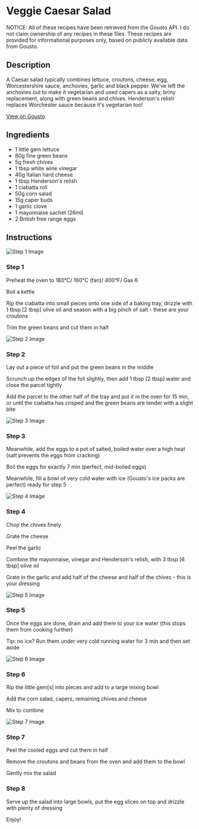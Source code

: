 # Veggie Caesar Salad

NOTICE: All of these recipes have been retrieved from the Gousto API. I do not claim ownership of any recipes in these files. These recipes are provided for informational purposes only, based on publicly available data from Gousto.

## Description

A Caesar salad typically combines lettuce, croutons, cheese, egg, Worcestershire sauce, anchovies, garlic and black pepper. We've left the anchovies out to make it vegetarian and used capers as a salty, briny replacement, along with green beans and chives. Henderson's relish replaces Worchester sauce because it's vegetarian too!

[View on Gousto](https://www.gousto.co.uk/recipes/cookbook/veggie-caesar-salad)

## Ingredients

- 1 little gem lettuce
- 80g fine green beans
- 5g fresh chives
- 1 tbsp white wine vinegar 
- 40g Italian hard cheese
- 1 tbsp Henderson's relish 
- 1 ciabatta roll
- 50g corn salad
- 15g caper buds
- 1 garlic clove
- 1 mayonnaise sachet (26ml)
- 2 British free range eggs

## Instructions

![Step 1 Image](https://production-media.gousto.co.uk/cms/recipe-step-image/748.step-1-x200.jpg)

### Step 1

Preheat the oven to 180&deg;C/ 160&deg;C (fan)/ 400&deg;F/ Gas 6


Boil a kettle


Rip the ciabatta into small pieces&nbsp;onto one side of a baking tray,&nbsp;drizzle with 1 tbsp <span class="text-danger">[2 tbsp]</span> olive oil and season with a big pinch of salt - these are your croutons


Trim the green beans and cut them in half

![Step 2 Image](https://production-media.gousto.co.uk/cms/recipe-step-image/748.step-2-x200.jpg)

### Step 2

Lay out a piece of foil and put the green beans in the middle


Scrunch up the edges of the foil slightly, then add 1 tbsp<span class="text-danger"> [2 tbsp]</span> water and close the parcel tightly


Add the parcel to the other half of the tray and put it in the oven for 15 min, or until the ciabatta has crisped and the green beans are tender with a slight bite&nbsp;

![Step 3 Image](https://production-media.gousto.co.uk/cms/recipe-step-image/748.step-3-x200.jpg)

### Step 3

Meanwhile, add the eggs to a pot of salted, boiled water over a high heat (salt prevents the eggs from cracking)&nbsp;


Boil&nbsp;the eggs for exactly 7 min (perfect, mid-boiled eggs)


Meanwhile, fill a bowl of very cold water with ice (Gousto's ice packs are perfect) ready for step 5 &nbsp;

![Step 4 Image](https://production-media.gousto.co.uk/cms/recipe-step-image/748.step-4-x200.jpg)

### Step 4

Chop the chives finely


Grate the cheese


Peel the garlic


Combine the mayonnaise, vinegar and Henderson's relish, with 3 tbsp <span class="text-danger">[6 tbsp] </span>olive oil&nbsp;


Grate in&nbsp;the garlic and add half of the cheese and half of the chives - this is your dressing

![Step 5 Image](https://production-media.gousto.co.uk/cms/recipe-step-image/748.step-5-x200.jpg)

### Step 5

Once the eggs are done, drain and add them to your ice water (this stops them from cooking further)&nbsp;


Tip: no ice? Run them under very cold running water for 3 min and then set aside&nbsp;

![Step 6 Image](https://production-media.gousto.co.uk/cms/recipe-step-image/748.step-6-x200.jpg)

### Step 6

Rip the little gem<span class="text-danger">[s]</span> into pieces and add to a large mixing bowl&nbsp;


Add the corn salad, capers, remaining chives and cheese


Mix to combine

![Step 7 Image](https://production-media.gousto.co.uk/cms/recipe-step-image/748.step-7-x200.jpg)

### Step 7

Peel the cooled eggs and cut them in half&nbsp;


Remove the croutons and beans from the oven and add them to the bowl


Gently mix the salad&nbsp;

### Step 8

Serve up the salad into large bowls, put the egg slices on top and drizzle with plenty of dressing


Enjoy!

